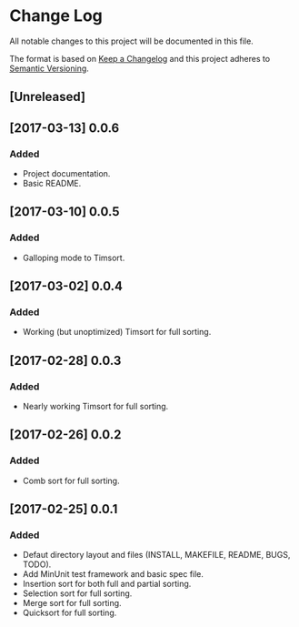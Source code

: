 # Change Log

All notable changes to this project will be documented in this file.

The format is based on [Keep a Changelog]() and this project adheres to
[Semantic Versioning]().

## [Unreleased]

## [2017-03-13] 0.0.6

### Added

- Project documentation.
- Basic README.

## [2017-03-10] 0.0.5

### Added

- Galloping mode to Timsort.

## [2017-03-02] 0.0.4

### Added

- Working (but unoptimized) Timsort for full sorting.

## [2017-02-28] 0.0.3

### Added

- Nearly working Timsort for full sorting.

## [2017-02-26] 0.0.2

### Added

- Comb sort for full sorting.

## [2017-02-25] 0.0.1

### Added

- Defaut directory layout and files (INSTALL, MAKEFILE, README, BUGS, TODO).
- Add MinUnit test framework and basic spec file.
- Insertion sort for both full and partial sorting.
- Selection sort for full sorting.
- Merge sort for full sorting.
- Quicksort for full sorting.
